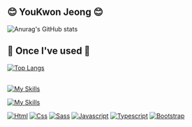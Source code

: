 
## 😊 YouKwon Jeong 😊
![Anurag's GitHub stats](https://github-readme-stats.vercel.app/api?username=youkwon515&show_icons=true&theme=shades-of-purple) <br>
## 🔨 Once I've used 🔨

[![Top Langs](https://github-readme-stats.vercel.app/api/top-langs/?username=youkwon515&hide_progress=true)](https://github.com/anuraghazra/github-readme-stats) <br><br>

[![My Skills](https://skillicons.dev/icons?i=js,ts,html,css,scss)](https://skillicons.dev) <br>

[![My Skills](https://skillicons.dev/icons?i=react,nodejs,django,python,vscode,mysql,aws,stackoverflow)](https://skillicons.dev)


[![Html](https://img.shields.io/badge/html5-black?style=for-the-badge&logo=html5)](https://github.com/wervlad)
[![Css](https://img.shields.io/badge/css3-black?style=for-the-badge&logo=css3)](https://github.com/wervlad)
[![Sass](https://img.shields.io/badge/sass-black?style=for-the-badge&logo=sass)](https://github.com/wervlad)
[![Javascript](https://img.shields.io/badge/js-black?style=for-the-badge&logo=javascript)](https://github.com/wervlad)
[![Typescript](https://img.shields.io/badge/ts-black?style=for-the-badge&logo=typescript)](https://github.com/wervlad)
[![Bootstrap](https://img.shields.io/badge/bootstrap-black?style=for-the-badge&logo=bootstrap)](https://github.com/wervlad) <br>
